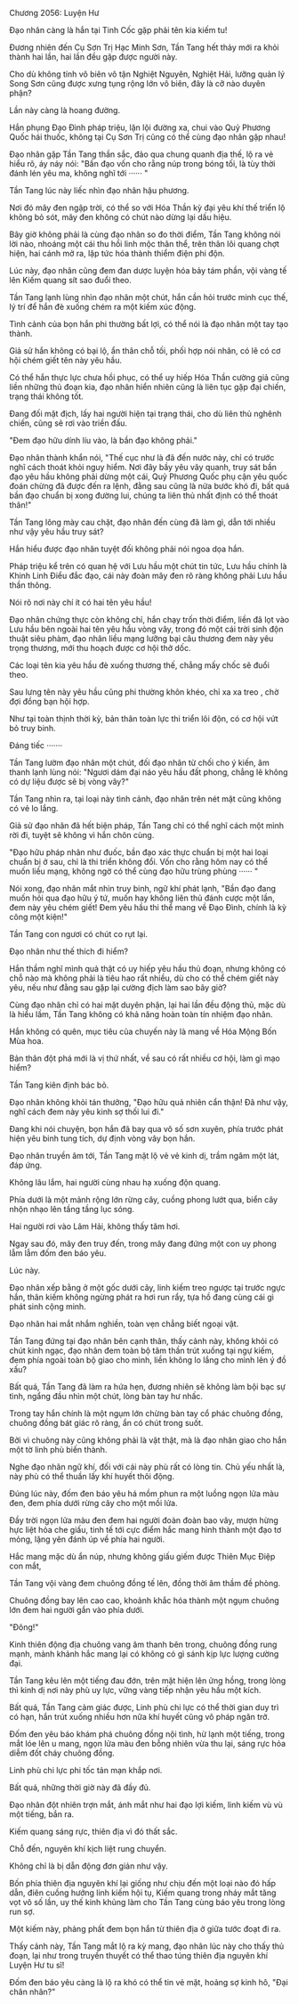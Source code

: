 




Chương 2056: Luyện Hư


Đạo nhân càng là hắn tại Tinh Cốc gặp phải tên kia kiếm tu!

Đương nhiên đến Cụ Sơn Trị Hạc Minh Sơn, Tần Tang hết thảy mới ra khỏi thành hai lần, hai lần đều gặp được người này.

Cho dù không tính vô biên vô tận Nghiệt Nguyên, Nghiệt Hải, lưỡng quản lý Song Sơn cũng được xưng tụng rộng lớn vô biên, đây là cỡ nào duyên phận?

Lần này càng là hoang đường.

Hắn phụng Đạo Đình pháp triệu, lặn lội đường xa, chui vào Quỷ Phương Quốc hái thuốc, không tại Cụ Sơn Trị cũng có thể cùng đạo nhân gặp nhau!

Đạo nhân gặp Tần Tang thần sắc, đảo qua chung quanh địa thế, lộ ra vẻ hiểu rõ, áy náy nói: "Bần đạo vốn cho rằng núp trong bóng tối, là tùy thời đánh lén yêu ma, không nghĩ tới ······ "

Tần Tang lúc này liếc nhìn đạo nhân hậu phương.

Nơi đó mây đen ngập trời, có thể so với Hóa Thần kỳ đại yêu khí thế triển lộ không bỏ sót, mây đen không có chút nào dừng lại dấu hiệu.

Bây giờ không phải là cùng đạo nhân so đo thời điểm, Tần Tang không nói lời nào, nhoáng một cái thu hồi linh mộc thân thể, trên thân lôi quang chợt hiện, hai cánh mở ra, lập tức hóa thành thiểm điện phi độn.

Lúc này, đạo nhân cũng đem đan dược luyện hóa bảy tám phần, vội vàng tế lên Kiếm quang sít sao đuổi theo.

Tần Tang lạnh lùng nhìn đạo nhân một chút, hắn cần hỏi trước minh cục thế, lý trí để hắn đè xuống chém ra một kiếm xúc động.

Tình cảnh của bọn hắn phi thường bất lợi, có thể nói là đạo nhân một tay tạo thành.

Giả sử hắn không có bại lộ, ẩn thân chỗ tối, phối hợp nói nhân, có lẽ có cơ hội chém giết tên này yêu hầu.

Có thể hắn thực lực chưa hồi phục, có thể uy hiếp Hóa Thần cường giả cũng liền những thủ đoạn kia, đạo nhân hiển nhiên cũng là liên tục gặp đại chiến, trạng thái không tốt.

Đang đối mặt địch, lấy hai người hiện tại trạng thái, cho dù liên thủ nghênh chiến, cũng sẽ rơi vào triền đấu.

"Đem đạo hữu dính líu vào, là bần đạo không phải."

Đạo nhân thành khẩn nói, "Thế cục như là đã đến nước này, chỉ có trước nghĩ cách thoát khỏi nguy hiểm. Nơi đây bầy yêu vây quanh, truy sát bần đạo yêu hầu không phải dừng một cái, Quỷ Phương Quốc phụ cận yêu quốc đoán chừng đã được đến ra lệnh, đằng sau cũng là nửa bước khó đi, bất quá bần đạo chuẩn bị xong đường lui, chúng ta liên thủ nhất định có thể thoát thân!"

Tần Tang lông mày cau chặt, đạo nhân đến cùng đã làm gì, dẫn tới nhiều như vậy yêu hầu truy sát?

Hắn hiểu được đạo nhân tuyệt đối không phải nói ngoa dọa hắn.

Pháp triệu kể trên có quan hệ với Lưu hầu một chút tin tức, Lưu hầu chính là Khinh Linh Điểu đắc đạo, cái này đoàn mây đen rõ ràng không phải Lưu hầu thần thông.

Nói rõ nơi này chí ít có hai tên yêu hầu!

Đạo nhân chứng thực còn không chỉ, hắn chạy trốn thời điểm, liền đã lọt vào Lưu hầu bên ngoài hai tên yêu hầu vòng vây, trong đó một cái trời sinh độn thuật siêu phàm, đạo nhân liều mạng lưỡng bại câu thương đem này yêu trọng thương, mới thu hoạch được cơ hội thở dốc.

Các loại tên kia yêu hầu đè xuống thương thế, chẳng mấy chốc sẽ đuổi theo.

Sau lưng tên này yêu hầu cũng phi thường khôn khéo, chỉ xa xa treo , chờ đợi đồng bạn hội hợp.

Như tại toàn thịnh thời kỳ, bản thân toàn lực thi triển lôi độn, có cơ hội vứt bỏ truy binh.

Đáng tiếc ·······

Tần Tang lườm đạo nhân một chút, đối đạo nhân từ chối cho ý kiến, âm thanh lạnh lùng nói: "Ngươi dám đại náo yêu hầu đất phong, chẳng lẽ không có dự liệu được sẽ bị vòng vây?"

Tần Tang nhìn ra, tại loại này tình cảnh, đạo nhân trên nét mặt cũng không có vẻ lo lắng.

Giả sử đạo nhân đã hết biện pháp, Tần Tang chỉ có thể nghĩ cách một mình rời đi, tuyệt sẽ không vì hắn chôn cùng.

"Đạo hữu pháp nhãn như đuốc, bần đạo xác thực chuẩn bị một hai loại chuẩn bị ở sau, chỉ là thi triển không đổi. Vốn cho rằng hôm nay có thể muốn liều mạng, không ngờ có thể cùng đạo hữu trùng phùng ······ "

Nói xong, đạo nhân mắt nhìn truy binh, ngữ khí phát lạnh, "Bần đạo đang muốn hỏi qua đạo hữu ý tứ, muốn hay không liên thủ đánh cược một lần, đem này yêu chém giết! Đem yêu hầu thi thể mang về Đạo Đình, chính là kỳ công một kiện!"

Tần Tang con ngươi có chút co rụt lại.

Đạo nhân như thế thích đi hiểm?

Hắn thầm nghĩ mình quả thật có uy hiếp yêu hầu thủ đoạn, nhưng không có chỗ nào mà không phải là tiêu hao rất nhiều, dù cho có thể chém giết này yêu, nếu như đằng sau gặp lại cường địch làm sao bây giờ?

Cùng đạo nhân chỉ có hai mặt duyên phận, lại hai lần đều động thủ, mặc dù là hiểu lầm, Tần Tang không có khả năng hoàn toàn tín nhiệm đạo nhân.

Hắn không có quên, mục tiêu của chuyến này là mang về Hóa Mộng Bốn Mùa hoa.

Bản thân đột phá mới là vị thứ nhất, về sau có rất nhiều cơ hội, làm gì mạo hiểm?

Tần Tang kiên định bác bỏ.

Đạo nhân không khỏi tán thưởng, "Đạo hữu quả nhiên cẩn thận! Đã như vậy, nghĩ cách đem này yêu kinh sợ thối lui đi."

Đang khi nói chuyện, bọn hắn đã bay qua vô số sơn xuyên, phía trước phát hiện yêu binh tung tích, dự định vòng vây bọn hắn.

Đạo nhân truyền âm tới, Tần Tang mặt lộ vẻ vẻ kinh dị, trầm ngâm một lát, đáp ứng.

Không lâu lắm, hai người cùng nhau hạ xuống độn quang.

Phía dưới là một mảnh rộng lớn rừng cây, cuồng phong lướt qua, biển cây nhộn nhạo lên tầng tầng lục sóng.

Hai người rơi vào Lâm Hải, không thấy tăm hơi.

Ngay sau đó, mây đen truy đến, trong mây đang đứng một con uy phong lẫm lẫm đốm đen báo yêu.

Lúc này.

Đạo nhân xếp bằng ở một gốc dưới cây, linh kiếm treo ngược tại trước ngực hắn, thân kiếm không ngừng phát ra hơi run rẩy, tựa hồ đang cùng cái gì phát sinh cộng minh.

Đạo nhân hai mắt nhắm nghiền, toàn vẹn chẳng biết ngoại vật.

Tần Tang đứng tại đạo nhân bên cạnh thân, thấy cảnh này, không khỏi có chút kinh ngạc, đạo nhân đem toàn bộ tâm thần trút xuống tại ngự kiếm, đem phía ngoài toàn bộ giao cho mình, liền không lo lắng cho mình lên ý đồ xấu?

Bất quá, Tần Tang đã làm ra hứa hẹn, đương nhiên sẽ không làm bội bạc sự tình, ngẩng đầu nhìn một chút, lòng bàn tay hư nhấc.

Trong tay hắn chính là một ngụm lớn chừng bàn tay cổ phác chuông đồng, chuông đồng bát giác rõ ràng, ẩn có chút trong suốt.

Bởi vì chuông này cũng không phải là vật thật, mà là đạo nhân giao cho hắn một tờ linh phù biến thành.

Nghe đạo nhân ngữ khí, đối với cái này phù rất có lòng tin. Chủ yếu nhất là, này phù có thể thuần lấy khí huyết thôi động.

Đúng lúc này, đốm đen báo yêu há mồm phun ra một luồng ngọn lửa màu đen, đem phía dưới rừng cây cho một mồi lửa.

Đầy trời ngọn lửa màu đen đem hai người đoàn đoàn bao vây, mượn hừng hực liệt hỏa che giấu, tinh tế tới cực điểm hắc mang hình thành một đạo tơ mỏng, lặng yên đánh úp về phía hai người.

Hắc mang mặc dù ẩn núp, nhưng không giấu giếm được Thiên Mục Điệp con mắt,

Tần Tang vội vàng đem chuông đồng tế lên, đồng thời âm thầm đề phòng.

Chuông đồng bay lên cao cao, khoảnh khắc hóa thành một ngụm chuông lớn đem hai người gắn vào phía dưới.

"Đông!"

Kinh thiên động địa chuông vang âm thanh bên trong, chuông đồng rung mạnh, mảnh khảnh hắc mang lại có không có gì sánh kịp lực lượng cường đại.

Tần Tang kêu lên một tiếng đau đớn, trên mặt hiện lên ửng hồng, trong lòng thì kinh dị nơi này phù uy lực, vững vàng tiếp nhận yêu hầu một kích.

Bất quá, Tần Tang cảm giác được, Linh phù chi lực có thể thời gian duy trì có hạn, hắn trút xuống nhiều hơn nữa khí huyết cũng vô pháp ngăn trở.

Đốm đen yêu báo khám phá chuông đồng nội tình, hừ lạnh một tiếng, trong mắt lóe lên u mang, ngọn lửa màu đen bỗng nhiên vừa thu lại, sáng rực hỏa diễm đốt cháy chuông đồng.

Linh phù chi lực phi tốc tản mạn khắp nơi.

Bất quá, những thời giờ này đã đầy đủ.

Đạo nhân đột nhiên trợn mắt, ánh mắt như hai đạo lợi kiếm, linh kiếm vù vù một tiếng, bắn ra.

Kiếm quang sáng rực, thiên địa vì đó thất sắc.

Chỗ đến, nguyên khí kịch liệt rung chuyển.

Không chỉ là bị dẫn động đơn giản như vậy.

Bốn phía thiên địa nguyên khí lại giống như chịu đến một loại nào đó hấp dẫn, điên cuồng hướng linh kiếm hội tụ, Kiếm quang trong nháy mắt tăng vọt vô số lần, uy thế kinh khủng làm cho Tần Tang cùng báo yêu trong lòng run sợ.

Một kiếm này, phảng phất đem bọn hắn từ thiên địa ở giữa tước đoạt đi ra.

Thấy cảnh này, Tần Tang mắt lộ ra kỳ mang, đạo nhân lúc này cho thấy thủ đoạn, lại như trong truyền thuyết có thể thao túng thiên địa nguyên khí Luyện Hư tu sĩ!

Đốm đen báo yêu càng là lộ ra khó có thể tin vẻ mặt, hoảng sợ kinh hô, "Đại chân nhân?"




